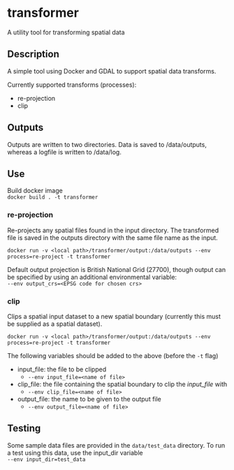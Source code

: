 # transformer
A utility tool for transforming spatial data

## Description
A simple tool using Docker and GDAL to support spatial data transforms.

Currently supported transforms (processes):
* re-projection
* clip

## Outputs
Outputs are written to two directories. Data is saved to /data/outputs, whereas a logfile is written to /data/log.

## Use
  
Build docker image  
`docker build . -t transformer`

### re-projection
Re-projects any spatial files found in the input directory. The transformed file is saved in the outputs directory with the same file name as the input.

`docker run -v <local path>/transformer/output:/data/outputs --env process=re-project -t transformer`

Default output projection is British National Grid (27700), though output can be specified by using an additional environmental variable:  
`--env output_crs=<EPSG code for chosen crs>`

### clip
Clips a spatial input dataset to a new spatial boundary (currently this must be supplied as a spatial dataset).

`docker run -v <local path>/transformer/output:/data/outputs --env process=re-project -t transformer`

The following variables should be added to the above (before the `-t` flag)

* input_file: the file to be clipped
  * `--env input_file=<name of file>`
* clip_file: the file containing the spatial boundary to clip the _input_file_ with
  * `--env clip_file=<name of file>`
* output_file: the name to be given to the output file
  * `--env output_file=<name of file>`


## Testing
Some sample data files are provided in the `data/test_data` directory. To run a test using this data, use the input_dir variable  
`--env input_dir=test_data`
